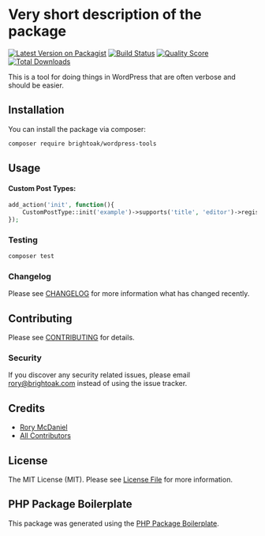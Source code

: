 # Very short description of the package

[![Latest Version on Packagist](https://img.shields.io/packagist/v/brightoak/wordpress-custom-post-types.svg?style=flat-square)](https://packagist.org/packages/brightoak/wordpress-custom-post-types)
[![Build Status](https://img.shields.io/travis/brightoak/wordpress-custom-post-types/master.svg?style=flat-square)](https://travis-ci.org/brightoak/wordpress-custom-post-types)
[![Quality Score](https://img.shields.io/scrutinizer/g/brightoak/wordpress-custom-post-types.svg?style=flat-square)](https://scrutinizer-ci.com/g/brightoak/wordpress-custom-post-types)
[![Total Downloads](https://img.shields.io/packagist/dt/brightoak/wordpress-custom-post-types.svg?style=flat-square)](https://packagist.org/packages/brightoak/wordpress-custom-post-types)

This is a tool for doing things in WordPress that are often verbose and should be easier.

## Installation

You can install the package via composer:

```bash
composer require brightoak/wordpress-tools
```

## Usage
#### Custom Post Types:
``` php
add_action('init', function(){
    CustomPostType::init('example')->supports('title', 'editor')->register();
});
```

### Testing

``` bash
composer test
```

### Changelog

Please see [CHANGELOG](CHANGELOG.md) for more information what has changed recently.

## Contributing

Please see [CONTRIBUTING](CONTRIBUTING.md) for details.

### Security

If you discover any security related issues, please email rory@brightoak.com instead of using the issue tracker.

## Credits

- [Rory McDaniel](https://github.com/rorymcdaniel)
- [All Contributors](../../contributors)

## License

The MIT License (MIT). Please see [License File](LICENSE.md) for more information.

## PHP Package Boilerplate

This package was generated using the [PHP Package Boilerplate](https://laravelpackageboilerplate.com).
